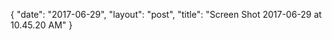 {
   "date": "2017-06-29",
   "layout": "post",
   "title": "Screen Shot 2017-06-29 at 10.45.20 AM"
}

